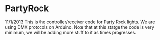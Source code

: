 PartyRock
=========

11/1/2013
This is the controller/receiver code for Party Rock lights. We are using DMX protocols on Arduino.
Note that at this statge the code is very minimum, we will be adding more stuff to it as times progresses.
